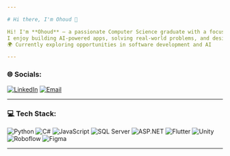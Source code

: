 ```yaml
---

# Hi there, I'm Ohoud 👋

Hi! I'm **Ohoud** — a passionate Computer Science graduate with a focus on **Artificial Intelligence**.  
I enjoy building AI-powered apps, solving real-world problems, and designing meaningful software solutions.  
🌍 Currently exploring opportunities in software development and AI

---
```


### 🌐 Socials:

[![LinkedIn](https://img.shields.io/badge/LinkedIn-blue?logo=linkedin&logoColor=white)](https://www.linkedin.com/in/ohoud-almutairi-744032282?lipi=urn%3Ali%3Apage%3Ad_flagship3_profile_view_base_contact_details%3BONfcvu%2FmShOaAcGSSAABqA%3D%3D)
[![Email](https://img.shields.io/badge/Email-D14836?logo=gmail&logoColor=white)](mailto:ohoud.almutariri2003@gmail.com)


---

### 💻 Tech Stack:

![Python](https://img.shields.io/badge/Python-3776AB?style=for-the-badge&logo=python&logoColor=white)
![C#](https://img.shields.io/badge/C%23-68217A?style=for-the-badge&logo=c-sharp&logoColor=white)
![JavaScript](https://img.shields.io/badge/JavaScript-F7DF1E?style=for-the-badge&logo=javascript&logoColor=black)
![SQL Server](https://img.shields.io/badge/SQL--Server-CC2927?style=for-the-badge&logo=microsoftsqlserver&logoColor=white)
![ASP.NET](https://img.shields.io/badge/ASP.NET-512BD4?style=for-the-badge&logo=.net&logoColor=white)
![Flutter](https://img.shields.io/badge/Flutter-02569B?style=for-the-badge&logo=flutter&logoColor=white)
![Unity](https://img.shields.io/badge/Unity-000000?style=for-the-badge&logo=unity&logoColor=white)
![Roboflow](https://img.shields.io/badge/Roboflow-000000?style=for-the-badge&logo=roboflow&logoColor=white)
![Figma](https://img.shields.io/badge/Figma-F24E1E?style=for-the-badge&logo=figma&logoColor=white)

---





